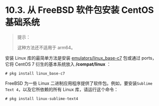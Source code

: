 # 10.3. 从 FreeBSD 软件包安装 CentOS 基础系统


>提示：
> 
>这种方法还不适用于 arm64。

安装 Linux 库的最简单方法是安装 [emulators/linux_base-c7](https://cgit.freebsd.org/ports/tree/emulators/linux_base-c7/pkg-descr) 包或通过 ports，它将 CentOS 7 衍生的基本系统放入 **/compat/linux** ：

```
# pkg install linux_base-c7
```

FreeBSD 为一些 Linux 二进制应用程序提供了软件包。例如，要安装`Sublime Text 4`，以及它所依赖的所有 Linux 库，请运行这个命令：

```
# pkg install linux-sublime-text4
```
